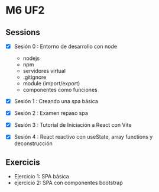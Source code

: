 # M6 UF2
## Sessions
- [x] Sesión 0 : Entorno de desarrollo con node
  - nodejs
  - npm
  - servidores virtual
  - .gitignore
  - module (import/export)
  - componentes como funciones

- [x] Sesión 1 : Creando una spa básica
- [x] Sesión 2 : Examen repaso spa
- [x] Sesión 3 : Tutorial de Iniciación a React con Vite
- [x] Sesión 4 : React reactivo con useState, array functions y deconstrucción 

## Exercicis
  - Ejercicio 1: SPA básica
  - ejercicio 2: SPA con componentes bootstrap
